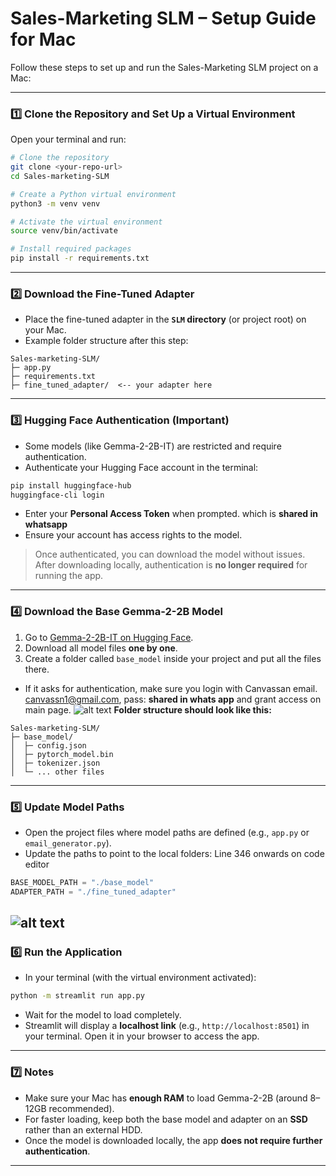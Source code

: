 ﻿

# **Sales-Marketing SLM – Setup Guide for Mac**

Follow these steps to set up and run the Sales-Marketing SLM project on a Mac:

---

### **1️⃣ Clone the Repository and Set Up a Virtual Environment**

Open your terminal and run:

```bash
# Clone the repository
git clone <your-repo-url>
cd Sales-marketing-SLM

# Create a Python virtual environment
python3 -m venv venv

# Activate the virtual environment
source venv/bin/activate

# Install required packages
pip install -r requirements.txt
```

---

### **2️⃣ Download the Fine-Tuned Adapter**

* Place the fine-tuned adapter in the **`SLM` directory** (or project root) on your Mac.
* Example folder structure after this step:



```
Sales-marketing-SLM/
├─ app.py
├─ requirements.txt
├─ fine_tuned_adapter/  <-- your adapter here
```

---

### **3️⃣ Hugging Face Authentication (Important)**

* Some models (like Gemma-2-2B-IT) are restricted and require authentication.
* Authenticate your Hugging Face account in the terminal:

```bash
pip install huggingface-hub
huggingface-cli login
```

* Enter your **Personal Access Token** when prompted. which is **shared in whatsapp**
* Ensure your account has access rights to the model.

> Once authenticated, you can download the model without issues. After downloading locally, authentication is **no longer required** for running the app.

---

### **4️⃣ Download the Base Gemma-2-2B Model**

1. Go to [Gemma-2-2B-IT on Hugging Face](https://huggingface.co/google/gemma-2-2b-it/tree/main).
2. Download all model files **one by one**.
3. Create a folder called `base_model` inside your project and put all the files there.

- If it asks for authentication, make sure you login with Canvassan email. canvassn1@gmail.com, pass: **shared in whats app** and grant access on main page.
![alt text](image-1.png)
**Folder structure should look like this:**

```
Sales-marketing-SLM/
├─ base_model/
│  ├─ config.json
│  ├─ pytorch_model.bin
│  ├─ tokenizer.json
│  └─ ... other files
```

---

### **5️⃣ Update Model Paths**

* Open the project files where model paths are defined (e.g., `app.py` or `email_generator.py`).
* Update the paths to point to the local folders: Line 346 onwards on code editor

```python 
BASE_MODEL_PATH = "./base_model"
ADAPTER_PATH = "./fine_tuned_adapter"
```
![alt text](image.png)
---

### **6️⃣ Run the Application**

* In your terminal (with the virtual environment activated):

```bash
python -m streamlit run app.py
```

* Wait for the model to load completely.
* Streamlit will display a **localhost link** (e.g., `http://localhost:8501`) in your terminal. Open it in your browser to access the app.

---

### **7️⃣ Notes**

* Make sure your Mac has **enough RAM** to load Gemma-2-2B (around 8–12GB recommended).
* For faster loading, keep both the base model and adapter on an **SSD** rather than an external HDD.
* Once the model is downloaded locally, the app **does not require further authentication**.

---


